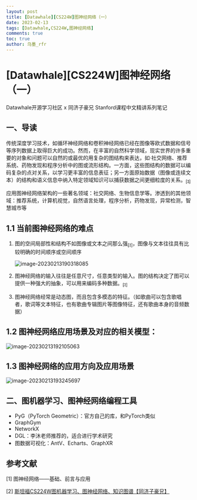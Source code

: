 ```yaml
---
layout: post
title: [Datawhale][CS224W]图神经网络（一）
date: 2023-02-13
tags: [Datawhale,CS224W,图神经网络]
comments: true
toc: true
author: 乌墨_rfr
---
```



# [Datawhale]\[CS224W]图神经网络（一）
Datawhale开源学习社区 x 同济子豪兄 Stanford课程中文精讲系列笔记



## 一、导读

​       传统深度学习技术，如循环神经网络和卷积神经网络已经在图像等欧式数据和信号等序列数据上取得巨大的成功。然而，在丰富的自然科学领域，现实世界的许多重要的对象和问题可以自然的或最优的用复杂的图结构来表达，如·社交网络、推荐系统、药物发现和程序分析中的图或流形结构。一方面，这些图结构的数据可以编码复杂的点对关系，以学习更丰富的信息表征；另一方面原始数据（图像或连续文本）的结构和语义信息中纳入特定领域知识可以捕获数据之间更细粒度的关系。[$_{[1]}$](#参考文献)

​    应用图神经网络架构的一些著名领域：社交网络、生物信息学等。渗透到的其他领域：推荐系统，计算机视觉，自然语言处理，程序分析，药物发现，异常检测，智慧城市等

## 1.1 当前图神经网络的难点

1. 图的空间局部性和结构不如图像或文本之间那么强[$_{[1]}$](#参考文献)，图像与文本往往具有比较明确的时间顺序或空间顺序

   ![image-20230213190318085](https://img-blog.csdnimg.cn/dac9dfb691634a439bee48108378f0ac.png)

2. 图神经网络的输入往往是任意尺寸，任意类型的输入。图的结构决定了图可以提供一种强大的抽象，可以用来编码多种数据。[$_{[1]}$](#参考文献)

3. 图神经网络经常是动态图，而且包含多模态的特征。（如歌曲可以包含歌唱者，歌词等文本特征，也有歌曲专辑图片等图像特征，还有歌曲本身的音频数据）



## 1.2 图神经网络应用场景及对应的相关模型：

![image-20230213192105063](https://img-blog.csdnimg.cn/830c1a366d484fa68c387b1aa900f4fc.png)

## 1.3 图神经网络的应用方向及应用场景

![image-20230213193245697](https://img-blog.csdnimg.cn/cb1bc7afbc1147f0a69bd09549825de3.png)

## 二、图机器学习、图神经网络编程工具

- PyG（PyTorch Geometric）：官方自己的库，和PyTorch类似
- GraphGym
- NetworkX
- DGL：李沐老师推荐的，适合进行学术研究
- 图数据可视化：AntV、Echarts、GraphXR



## 参考文献

[1] 图神经网络——基础、前言与应用

[2] [斯坦福CS224W图机器学习、图神经网络、知识图谱【同济子豪兄】]([斯坦福CS224W图机器学习、图神经网络、知识图谱[同济子豪兄]]https://www.bilibili.com/video/BV1pR4y1S7GA?vd_source=872fc2755b4c0ffb1be2bc7240a69fed)
